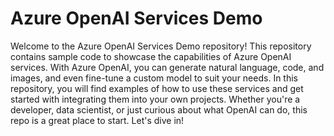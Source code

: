 # Azure OpenAI Services Demo

Welcome to the Azure OpenAI Services Demo repository! This repository contains sample code to showcase the capabilities of Azure OpenAI services. With Azure OpenAI, you can generate natural language, code, and images, and even fine-tune a custom model to suit your needs. In this repository, you will find examples of how to use these services and get started with integrating them into your own projects. Whether you're a developer, data scientist, or just curious about what OpenAI can do, this repo is a great place to start. Let's dive in!
